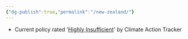```yaml
---
{"dg-publish":true,"permalink":"/new-zealand/"}
---
```


- Current policy rated '[Highly Insufficient](https://climateactiontracker.org/countries/new-zealand/)' by Climate Action Tracker